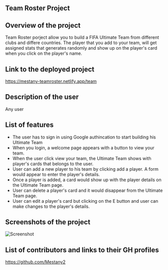 ## Team Roster Project

## Overview of the project
Team Roster porject allow you to build a FIFA Ultimate Team from different clubs and differe countries. The player that you add to your team, will get assigned stats that generates randomly and show up on the player's card when you click on the player's name.


## Link to the deployed project

<https://mestany-teamroster.netlify.app/team>

## Description of the user
Any user

## List of features
* The user has to sign in using Google authincation to start building his Ultimate Team
* When you login, a welcome page appears with a button to view your team. 
* When the user click view your team, the Ultimate Team shows with player's cards that belongs to the user.
* User can add a new player to his team by clicking add a player. A form would appear to enter the player's details.
* Once a player is added, a card would show up with the player details on the Ultimate Team page.
* User can delete a player's card and it would disappear from the Ultimate Team page.
* User can edit a player's card but clicking on the E button and user can make changes to the player's details.
## Screenshots of the project
![Screenshot](Screenshot.png)

## List of contributors and links to their GH profiles
<https://github.com/Mestany2>

